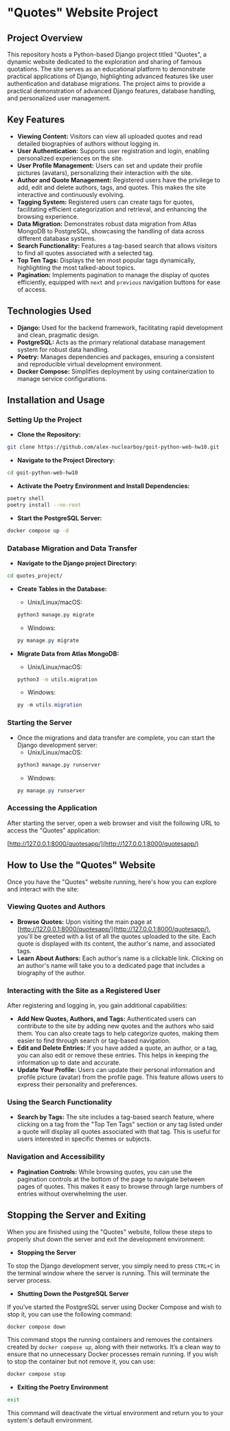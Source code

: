 # "Quotes" Website Project

## Project Overview

This repository hosts a Python-based Django project titled "Quotes", a dynamic website dedicated to the exploration and sharing of famous quotations. 
The site serves as an educational platform to demonstrate practical applications of Django, highlighting advanced features like user authentication and database migrations. 
The project aims to provide a practical demonstration of advanced Django features, database handling, and personalized user management.

## Key Features

- **Viewing Content:** Visitors can view all uploaded quotes and read detailed biographies of authors without logging in.
- **User Authentication:** Supports user registration and login, enabling personalized experiences on the site.
- **User Profile Management:** Users can set and update their profile pictures (avatars), personalizing their interaction with the site.
- **Author and Quote Management:** Registered users have the privilege to add, edit and delete authors, tags, and quotes. This makes the site interactive and continuously evolving.
- **Tagging System:** Registered users can create tags for quotes, facilitating efficient categorization and retrieval, and enhancing the browsing experience.
- **Data Migration:** Demonstrates robust data migration from Atlas MongoDB to PostgreSQL, showcasing the handling of data across different database systems.
- **Search Functionality:** Features a tag-based search that allows visitors to find all quotes associated with a selected tag.
- **Top Ten Tags:** Displays the ten most popular tags dynamically, highlighting the most talked-about topics.
- **Pagination:** Implements pagination to manage the display of quotes efficiently, equipped with `next` and `previous` navigation buttons for ease of access.

## Technologies Used

- **Django:** Used for the backend framework, facilitating rapid development and clean, pragmatic design.
- **PostgreSQL:** Acts as the primary relational database management system for robust data handling.
- **Poetry:** Manages dependencies and packages, ensuring a consistent and reproducible virtual development environment.
- **Docker Compose:** Simplifies deployment by using containerization to manage service configurations.

## Installation and Usage

### Setting Up the Project

- **Clone the Repository:**
```bash
git clone https://github.com/alex-nuclearboy/goit-python-web-hw10.git
```

- **Navigate to the Project Directory:**
```bash
cd goit-python-web-hw10
```

- **Activate the Poetry Environment and Install Dependencies:**
```bash
poetry shell
poetry install --no-root
```

- **Start the PostgreSQL Server:**
```bash
docker compose up -d
```

### Database Migration and Data Transfer

- **Navigate to the Django project Directory:**
```bash
cd quotes_project/
```

- **Create Tables in the Database:**
    - Unix/Linux/macOS:
    ```bash
    python3 manage.py migrate
    ```
    - Windows:
    ```powershell
    py manage.py migrate
    ```

- **Migrate Data from Atlas MongoDB:**
    - Unix/Linux/macOS:
    ```bash
    python3 -m utils.migration
    ```
    - Windows:
    ```powershell
    py -m utils.migration
    ```

### Starting the Server

- Once the migrations and data transfer are complete, you can start the Django development server:
    - Unix/Linux/macOS:
    ```bash
    python3 manage.py runserver
    ```
    - Windows:
    ```powershell
    py manage.py runserver
    ```

### Accessing the Application

After starting the server, open a web browser and visit the following URL to access the "Quotes" application:

[http://127.0.0.1:8000/quotesapp/](http://127.0.0.1:8000/quotesapp/)

## How to Use the "Quotes" Website

Once you have the "Quotes" website running, here's how you can explore and interact with the site:

### Viewing Quotes and Authors

- **Browse Quotes:** Upon visiting the main page at [http://127.0.0.1:8000/quotesapp/](http://127.0.0.1:8000/quotesapp/), you'll be greeted with a list of all the quotes uploaded to the site. Each quote is displayed with its content, the author's name, and associated tags.
- **Learn About Authors:** Each author's name is a clickable link. Clicking on an author's name will take you to a dedicated page that includes a biography of the author.

### Interacting with the Site as a Registered User

After registering and logging in, you gain additional capabilities:

- **Add New Quotes, Authors, and Tags:** Authenticated users can contribute to the site by adding new quotes and the authors who said them. You can also create tags to help categorize quotes, making them easier to find through search or tag-based navigation.
- **Edit and Delete Entries:** If you have added a quote, an author, or a tag, you can also edit or remove these entries. This helps in keeping the information up to date and accurate.
- **Update Your Profile:** Users can update their personal information and profile picture (avatar) from the profile page. This feature allows users to express their personality and preferences.

### Using the Search Functionality

- **Search by Tags:** The site includes a tag-based search feature, where clicking on a tag from the "Top Ten Tags" section or any tag listed under a quote will display all quotes associated with that tag. This is useful for users interested in specific themes or subjects.

### Navigation and Accessibility

- **Pagination Controls:** While browsing quotes, you can use the pagination controls at the bottom of the page to navigate between pages of quotes. This makes it easy to browse through large numbers of entries without overwhelming the user.


## Stopping the Server and Exiting

When you are finished using the "Quotes" website, follow these steps to properly shut down the server and exit the development environment:

- **Stopping the Server**

To stop the Django development server, you simply need to press `CTRL+C` in the terminal window where the server is running. This will terminate the server process.

- **Shutting Down the PostgreSQL Server**

If you've started the PostgreSQL server using Docker Compose and wish to stop it, you can use the following command:

```bash
docker compose down
```

This command stops the running containers and removes the containers created by `docker compose up`, along with their networks. It’s a clean way to ensure that no unnecessary Docker processes remain running.
If you wish to stop the container but not remove it, you can use:
```bash
docker compose stop
```

- **Exiting the Poetry Environment**
```bash
exit
```

This command will deactivate the virtual environment and return you to your system's default environment.
